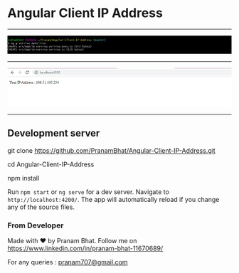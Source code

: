 # Angular Client IP Address


-----------------------------------------------------------------------------------------------------

<img src="/screenshots/Angular-Client-IP-Address.JPG" />

-----------------------------------------------------------------------------------------------------

<img src="/screenshots/Angular-Client-IP-Address-Home-Page.JPG" />

-----------------------------------------------------------------------------------------------------

## Development server

git clone https://github.com/PranamBhat/Angular-Client-IP-Address.git

cd Angular-Client-IP-Address

npm install

Run `npm start` or `ng serve` for a dev server. Navigate to `http://localhost:4200/`. The app will automatically reload if you change any of the source files.


### From Developer

Made with :heart: by Pranam Bhat. Follow me on https://www.linkedin.com/in/pranam-bhat-11670689/

For any queries : pranam707@gmail.com

